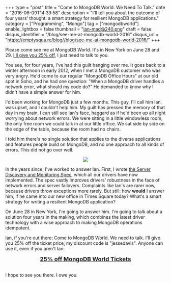 +++
type = "post"
title = "Come to MongoDB World. We Need To Talk."
date = "2016-06-09T14:39:58"
description = "I'll tell you about the outcome of four years' thought: a smart strategy for resilient MongoDB applications."
category = ["Programming", "Mongo"]
tag = ["mongodbworld"]
enable_lightbox = false
thumbnail = "ian-mad@240.png"
draft = false
disqus_identifier = "/blog/see-me-at-mongodb-world-2016"
disqus_url = "https://emptysqua.re/blog//blog/see-me-at-mongodb-world-2016/"
+++

<p>Please come see me at MongoDB World. It's in New York on June 28 and 29. <a href="http://www.eventbrite.com/e/mongodb-world-2016-registration-19019600136?discount=jessedavis">I'll give you 25% off</a>, I just need to talk to you.</p>
<p>You see, for four years, I've had this guilt hanging over me. It goes back to a winter afternoon in early 2012, when I met a MongoDB customer who was very angry. He'd come to our regular "MongoDB Office Hours" at our old spot in Soho, and he had one question: "When a MongoDB driver handles a network error, what should my code do?"  He demanded to know why I didn't have a simple answer for him.</p>
<p>I'd been working for MongoDB just a few months. This guy, I'll call him Ian, was upset, and I couldn't help him. My guilt has pressed the memory of that day in my brain. I can still see Ian's face, haggard as if he'd been up all night worrying about network errors. We were sitting in a little windowless room, the only free room we could talk in at our little office. We sat side by side on the edge of the table, because the room had no chairs.</p>
<p>I told him there's no single solution that applies to the diverse applications and features people build on MongoDB, and no one approach to all kinds of errors. This did not go over well.</p>
<div style="text-align: center">
<img src="ian-mad.png">
</div>

<p>In the years since, I've worked to answer Ian. First, I wrote <a href="/blog/server-discovery-and-monitoring-in-pymongo-perl-and-c/">the Server Discovery and Monitoring Spec</a>, which all our drivers have now implemented. The spec vastly improves drivers' robustness in the face of network errors and server failovers. Complaints like Ian's are rarer now, because drivers throw exceptions more rarely. But still: how <strong>would</strong> I answer him, if he came into our new office in Times Square today? What's a smart strategy for writing a resilient MongoDB application?</p>
<p>On June 28 in New York, I'm going to answer him. I'm going to talk about a solution four years in the making, which combines the latest driver technology with a wise approach to making MongoDB operations idempotent.</p>
<p>Ian, if you're out there: Come to MongoDB World. We need to talk. I'll give you 25% off the ticket price, my discount code is "jessedavis". Anyone can use it, even if you aren't Ian:</p>
<div style="text-align: center">
<a style="font-weight: bold; font-size: large" href="http://www.eventbrite.com/e/mongodb-world-2016-registration-19019600136?discount=jessedavis">25% off MongoDB World Tickets</a>
</div>

<p><br>
I hope to see you there. I owe you.</p>
